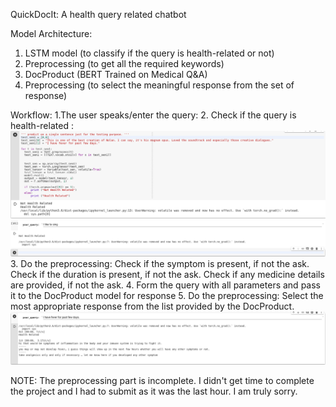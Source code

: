 QuickDocIt:
A health query related chatbot

Model Architecture:
1. LSTM model (to classify if the query is health-related or not)
2. Preprocessing (to get all the required keywords) 
3. DocProduct (BERT Trained on Medical Q&A)
4. Preprocessing (to select the meaningful response from the set of response)

Workflow:
	1.The user speaks/enter the query:
	2. Check if the query is health-related :
	![Screenshot](Classify_if_healthRelated_query.png)
	![Screenshot](Not_a_healthRelated_query.png)
	3. Do the preprocessing:
	Check if the symptom is present, if not the ask.
	Check if the duration is present, if not the ask.
	Check if any medicine details are provided, if not the ask.
	4. Form the query with all parameters and pass it to the DocProduct model for response
	5. Do the preprocessing:
	Select the most appropriate response from the list provided by the DocProduct.
	![Screenshot](Final_results.png)

NOTE: The preprocessing part is incomplete. I didn't get time to complete the project and I had to submit as it was the last hour. I am truly sorry.
